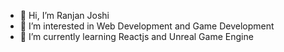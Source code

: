 - 👋 Hi, I’m Ranjan Joshi
- 👀 I’m interested in Web Development and Game Development
- 🌱 I’m currently learning Reactjs and Unreal Game Engine

<!---
Ranjan2444/Ranjan2444 is a ✨ special ✨ repository because its `README.md` (this file) appears on your GitHub profile.
You can click the Preview link to take a look at your changes.
--->

